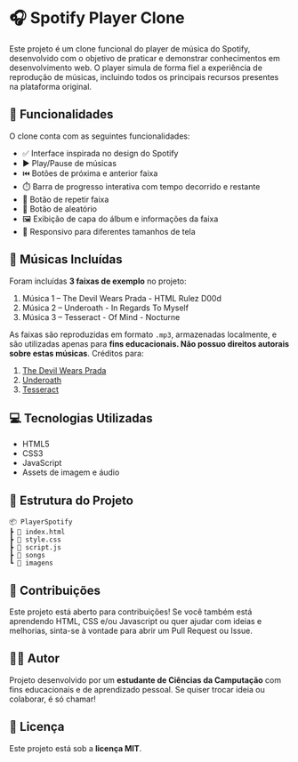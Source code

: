 # 🎧 Spotify Player Clone

Este projeto é um clone funcional do player de música do Spotify, desenvolvido com o objetivo de praticar e demonstrar conhecimentos em desenvolvimento web. O player simula de forma fiel a experiência de reprodução de músicas, incluindo todos os principais recursos presentes na plataforma original.

## 🚀 Funcionalidades

O clone conta com as seguintes funcionalidades:

- ✅ Interface inspirada no design do Spotify
- ▶️ Play/Pause de músicas
- ⏮️ Botões de próxima e anterior faixa
- ⏱️ Barra de progresso interativa com tempo decorrido e restante
- 🔁 Botão de repetir faixa
- 🔀 Botão de aleatório
- 🖼️ Exibição de capa do álbum e informações da faixa
- 📱 Responsivo para diferentes tamanhos de tela

## 🎵 Músicas Incluídas

Foram incluídas **3 faixas de exemplo** no projeto:

1. Música 1 – The Devil Wears Prada - HTML Rulez D00d
2. Música 2 – Underoath - In Regards To Myself
3. Música 3 – Tesseract - Of Mind - Nocturne

As faixas são reproduzidas em formato `.mp3`, armazenadas localmente, e são utilizadas apenas para **fins educacionais. Não possuo direitos autorais sobre estas músicas**. Créditos para:
1. [The Devil Wears Prada](https://open.spotify.com/intl-pt/artist/0NbQe5CNgh4YApOCDuHSjb?si=z3WSuX7GR5Ofwhgn5sxVEQ)
2. [Underoath](https://open.spotify.com/intl-pt/artist/3GzWhE2xadJiW8MqRKIVSK?si=qSBXziMpSJGTu0ya2UbyBw)
3. [Tesseract](https://open.spotify.com/intl-pt/artist/23ytwhG1pzX6DIVWRWvW1r?si=4XhBemjpTMGwz2E5C8bz-A)

## 💻 Tecnologias Utilizadas

- HTML5
- CSS3
- JavaScript
- Assets de imagem e áudio

## 📁 Estrutura do Projeto
```
📦 PlayerSpotify
┣ 📄 index.html
┣ 📄 style.css
┣ 📄 script.js
┣ 📂 songs
┗ 📂 imagens
```

## 🤝 Contribuições
Este projeto está aberto para contribuições! Se você também está aprendendo HTML, CSS e/ou Javascript ou quer ajudar com ideias e melhorias, sinta-se à vontade para abrir um Pull Request ou Issue.

## 👨‍💻 Autor
Projeto desenvolvido por um **estudante de Ciências da Camputação** com fins educacionais e de aprendizado pessoal. Se quiser trocar ideia ou colaborar, é só chamar!

## 📄 Licença
Este projeto está sob a **licença MIT**.

